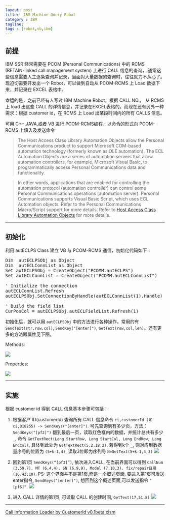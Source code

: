 ```yaml
---
layout: post
title:  IBM Machine Query Robot
category : IBM
tagline: 
tags : [robot,vb,ibm]
---
```


## 前提

IBM SSR 经常需要在 PCOM (Personal Communications) 中的 RCMS (RETAIN-linked call management system) 上进行 CALL 信息的查询，	通常这些信息需要人工逐条查询并记录，当面对大量数据的查询时，往往就力不从心了。现迫切需要开发出一个 Robot，可以做到自动从 PCOM-RCMS 上 Load 数据下来，并记录在 EXCEL 表格中。

幸运的是，之前已经有人写过 IBM Machine Robot，根据 CALL NO.， 从 RCMS 上 load 出这些 CALL 的详情信息，并记录在EXCEL表格的。而现在还有另外一种需求：根据 customer id，在 RCMS 上 Load 出某段时间内的所有 CALLS 信息。

可用 C++,JAVA,或者 VB 进行 PCOM-RCMS编程，以命令的形式向 PCOM-RCMS 上填入及发送命令
> The Host Access Class Library Automation Objects allow the Personal Communications product to support Microsoft COM-based automation technology (formerly known as OLE automation). The ECL Automation Objects are a series of automation servers that allow automation controllers, for example, Microsoft Visual Basic, to programmatically access Personal Communications data and functionality.

> In other words, applications that are enabled for controlling the automation protocol (automation controller) can control some Personal Communications operations (automation server). Personal Communications supports Visual Basic Script, which uses ECL Automation objects. Refer to the Personal Communications Macro/Script support for more details. 
Refer to [Host Access Class Library Automation Objects](http://publib.boulder.ibm.com/infocenter/pcomhelp/v5r9/index.jsp?topic=/com.ibm.pcomm.doc/books/html/host_access08.htm) for more details.

---

## 初始化

利用 autECLPS Class 建立 VB 与 PCOM-RCMS 通信，初始化代码如下：

<pre class="prettyprint">
Dim  autECLPSObj as Object
Dim  autECLConnList as Object
Set autECLPSObj = CreateObject("PCOMM.autECLPS")
Set autECLConnList = CreateObject("PCOMM.autECLConnList")
 
' Initialize the connection
autECLConnList.Refresh
autECLPSObj.SetConnectionByHandle(autECLConnList(1).Handle)
 
' Build the field list
CurPosCol = autECLPSObj.autECLFieldList.Refresh(1)
</pre>

初始化后，就可以用 `autECLPSObj` 中的方法进行各种操作，常用的有 `SendText(str,row,col)`, `SendKey("[enter]")`, `GetText(row,col,len)`。还有更多的方法跟属性见下图。

Methods:

![][autECLPSMethods]

Properties:

![][Properties]

---

## 实施

根据 customer id 得到 CALL 信息基本步骤可包括：

1. 根据客户 ID(customerId) 查询所有 CALL 信息命令 `ci,customerId (如 ci,818255) -> SendKeys("[enter]")`. 可先查询到有多少页，方法： `SendKeys("[pf2]")` 翻到最后一页，读取红色框内的数据，并统计总共有多少 `_`, 命令 `GetTextRect(Long StartRow, Long StartCol, Long EndRow, Long EndCol)`, 具体到此处为 `GetTextRect(5,2,18,2)`, 若得到k个 `_`, 则对应到数据量序号的位置为 `(5+k-1,4)`, 读取3位即为序列号 `N=GetText(5+k-1,4,3)`
![][fig1]


2. 回到第1页 `SendKeys(“[pf3]”)`, 依次进入CALL, 在当前界面可以得到 
 `CallNum (3,59,7), MT (6,4,4), SN (6,9,9), Model (7,10,3). fix/repair日期 (16,43,10)`. PS: 这个界面并不是第1页,而是一个概述页面, 要进入第1页可发送enter指令, `SendKeys("[enter]")`, 想回到这个概述页面,可以发送指令 `"[pf6]"`.
![][fig2]


3. 进入 CALL 详情的第1页, 可读取 CALL 的创建时间, `GetText(17,51,8)`
![][fig3]


[fig1]: http://lxiongh.qiniudn.com/blog/2014-8-15/fig1.png-mark
[fig2]: http://lxiongh.qiniudn.com/blog/2014-8-15/fig2.png-mark
[fig3]: http://lxiongh.qiniudn.com/blog/2014-8-15/fig3.png-mark
[autECLPSMethods]: http://lxiongh.qiniudn.com/blog/2014-8-15/autECLPSMethods.png-mark
[Properties]: http://lxiongh.qiniudn.com/blog/2014-8-15/Properties.png-mark


<script src="https://google-code-prettify.googlecode.com/svn/loader/run_prettify.js"></script>

---

[Call Information Loader by CustomerId v0.1beta.xlsm](http://lxiongh.qiniudn.com/blog/2014-8-15/Call_Information_Loader_by_CustomerId_v0.2beta.xlsm)
